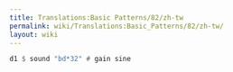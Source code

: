 ```yaml
---
title: Translations:Basic Patterns/82/zh-tw
permalink: wiki/Translations:Basic_Patterns/82/zh-tw/
layout: wiki
---
```


``` Haskell
d1 $ sound "bd*32" # gain sine
```
